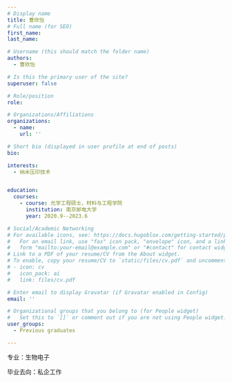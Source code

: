 ```yaml
---
# Display name
title: 曹欣怡
# Full name (for SEO)
first_name: 
last_name: 

# Username (this should match the folder name)
authors:
  - 曹欣怡

# Is this the primary user of the site?
superuser: false

# Role/position
role: 

# Organizations/Affiliations
organizations:
  - name: 
    url: ''

# Short bio (displayed in user profile at end of posts)
bio: 

interests:
  - 纳米压印技术


education:
  courses:
    - course: 光学工程硕士，材料与工程学院
      institution: 南京邮电大学
      year: 2020.9--2023.6

# Social/Academic Networking
# For available icons, see: https://docs.hugoblox.com/getting-started/page-builder/#icons
#   For an email link, use "fas" icon pack, "envelope" icon, and a link in the
#   form "mailto:your-email@example.com" or "#contact" for contact widget.
# Link to a PDF of your resume/CV from the About widget.
# To enable, copy your resume/CV to `static/files/cv.pdf` and uncomment the lines below.
# - icon: cv
#   icon_pack: ai
#   link: files/cv.pdf

# Enter email to display Gravatar (if Gravatar enabled in Config)
email: ''

# Organizational groups that you belong to (for People widget)
#   Set this to `[]` or comment out if you are not using People widget.
user_groups:
  - Previous graduates

---
```

专业：生物电子

毕业去向：私企工作




